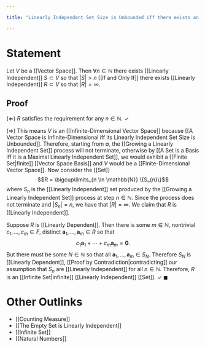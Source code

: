 ```yaml
---

title: "Linearly Independent Set Size is Unbounded iff there exists an Infinite Linearly Independent Set"

---
```

# Statement
Let $V$ be a [[Vector Space]]. Then $\forall n \in \mathbb{N}$ there exists [[Linearly Independent]] $S \subset V$ so that $|S| > n$ [[If and Only If]] there exists [[Linearly Independent]] $R \subset V$ so that $|R| = \infty$.

## Proof
$(\Leftarrow)$ $R$ satisfies the requirement for any $n \in \mathbb{N}$. $\checkmark$

$(\Rightarrow)$ This means $V$ is an [[Infinite-Dimensional Vector Space]] because [[A Vector Space is Infinite-Dimensional iff its Linearly Independent Set Size is Unbounded]]. Therefore, starting from $\emptyset$, the [[Growing a Linearly Independent Set]] process will not terminate, otherwise by [[A Set is a Basis iff it is a Maximal Linearly Independent Set]], we would exhibit a [[Finite Set|finite]] [[Vector Space Basis]] and $V$ would be a [[Finite-Dimensional Vector Space]]. Now consider the [[Set]]
$$R = \bigcup\limits_{n \in \mathbb{N}} \{S_{n}\}$$
where $S_{n}$ is the [[Linearly Independent]] set produced by the [[Growing a Linearly Independent Set]] process at step $n \in \mathbb{N}$.  Since the process does not terminate and $|S_{n}| = n$, we have that $|R| = \infty$. We claim that $R$ is [[Linearly Independent]]. 

Suppose $R$ is [[Linearly Dependent]]. Then there is some $m \in \mathbb{N}$, nontrivial $c_{1}, \dots, c_{m} \in F$, distinct $\mathbf{a}_{1}, \dots, \mathbf{a}_{m} \in R$ so that
$$c_{1} \mathbf{a}_{1} + \cdots + c_{m} \mathbf{a}_{m} = \mathbf{0}.$$
But there must be some $N \in \mathbb{N}$ so that all $\mathbf{a}_{1}, \dots, \mathbf{a}_{m} \in S_{N}$. Therefore $S_{N}$ is [[Linearly Dependent]], [[Proof by Contradiction|contradicting]] our assumption that $S_{n}$ are [[Linearly Independent]] for all $n \in \mathbb{N}$. Therefore, $R$ is an [[Infinite Set|infinite]] [[Linearly Independent]] [[Set]]. $\checkmark$ $\blacksquare$

# Other Outlinks
- [[Counting Measure]]
- [[The Empty Set is Linearly Independent]]
- [[Infinite Set]]
- [[Natural Numbers]]